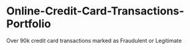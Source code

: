 # Online-Credit-Card-Transactions-Portfolio
Over 90k credit card transactions marked as Fraudulent or Legitimate
